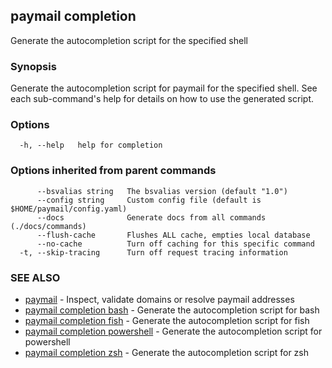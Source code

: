## paymail completion

Generate the autocompletion script for the specified shell

### Synopsis

Generate the autocompletion script for paymail for the specified shell.
See each sub-command's help for details on how to use the generated script.


### Options

```
  -h, --help   help for completion
```

### Options inherited from parent commands

```
      --bsvalias string   The bsvalias version (default "1.0")
      --config string     Custom config file (default is $HOME/paymail/config.yaml)
      --docs              Generate docs from all commands (./docs/commands)
      --flush-cache       Flushes ALL cache, empties local database
      --no-cache          Turn off caching for this specific command
  -t, --skip-tracing      Turn off request tracing information
```

### SEE ALSO

* [paymail](paymail.md)	 - Inspect, validate domains or resolve paymail addresses
* [paymail completion bash](paymail_completion_bash.md)	 - Generate the autocompletion script for bash
* [paymail completion fish](paymail_completion_fish.md)	 - Generate the autocompletion script for fish
* [paymail completion powershell](paymail_completion_powershell.md)	 - Generate the autocompletion script for powershell
* [paymail completion zsh](paymail_completion_zsh.md)	 - Generate the autocompletion script for zsh

